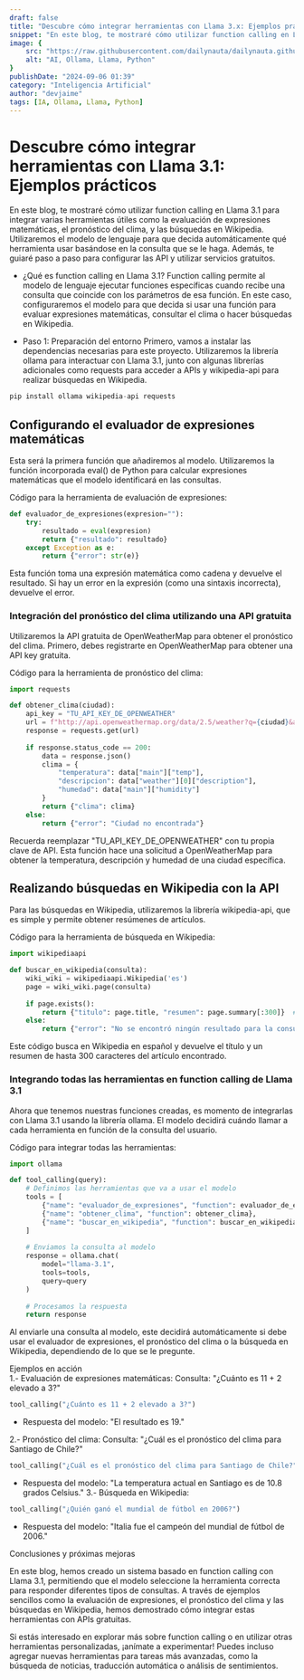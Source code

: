 ```yaml
---
draft: false
title: "Descubre cómo integrar herramientas con Llama 3.x: Ejemplos prácticos"
snippet: "En este blog, te mostraré cómo utilizar function calling en Llama 3.1 para integrar varias herramientas útiles como la evaluación de expresiones matemáticas, el pronóstico del clima, y las búsquedas en Wikipedia. Utilizaremos el modelo de lenguaje para que decida automáticamente qué herramienta usar basándose en la consulta que se le haga. Además, te guiaré paso a paso para configurar las API y utilizar servicios gratuitos."
image: {
    src: "https://raw.githubusercontent.com/dailynauta/dailynauta.github.io/main/public/blogimg/functioncalling.png",
    alt: "AI, Ollama, Llama, Python"
}
publishDate: "2024-09-06 01:39"
category: "Inteligencia Artificial"
author: "devjaime"
tags: [IA, Ollama, Llama, Python]
---
```


# <div class="text-gray-300">Descubre cómo integrar herramientas con Llama 3.1: Ejemplos prácticos</div> 

En este blog, te mostraré cómo utilizar function calling en Llama 3.1 para integrar varias herramientas útiles como la evaluación de expresiones matemáticas, el pronóstico del clima, y las búsquedas en Wikipedia. Utilizaremos el modelo de lenguaje para que decida automáticamente qué herramienta usar basándose en la consulta que se le haga. Además, te guiaré paso a paso para configurar las API y utilizar servicios gratuitos.

* ¿Qué es function calling en Llama 3.1?
Function calling permite al modelo de lenguaje ejecutar funciones específicas cuando recibe una consulta que coincide con los parámetros de esa función. En este caso, configuraremos el modelo para que decida si usar una función para evaluar expresiones matemáticas, consultar el clima o hacer búsquedas en Wikipedia.

* Paso 1: Preparación del entorno
Primero, vamos a instalar las dependencias necesarias para este proyecto. Utilizaremos la librería ollama para interactuar con Llama 3.1, junto con algunas librerías adicionales como requests para acceder a APIs y wikipedia-api para realizar búsquedas en Wikipedia.

```python
pip install ollama wikipedia-api requests
```

## <div class="text-gray-300">Configurando el evaluador de expresiones matemáticas</div> 

Esta será la primera función que añadiremos al modelo. Utilizaremos la función incorporada eval() de Python para calcular expresiones matemáticas que el modelo identificará en las consultas.

Código para la herramienta de evaluación de expresiones:
```python
def evaluador_de_expresiones(expresion=""):
    try:
        resultado = eval(expresion)
        return {"resultado": resultado}
    except Exception as e:
        return {"error": str(e)}

```
Esta función toma una expresión matemática como cadena y devuelve el resultado. Si hay un error en la expresión (como una sintaxis incorrecta), devuelve el error.

### <div class="text-gray-300">Integración del pronóstico del clima utilizando una API gratuita</div> 

Utilizaremos la API gratuita de OpenWeatherMap para obtener el pronóstico del clima. Primero, debes registrarte en OpenWeatherMap para obtener una API key gratuita.

Código para la herramienta de pronóstico del clima:


```python
import requests

def obtener_clima(ciudad):
    api_key = "TU_API_KEY_DE_OPENWEATHER"
    url = f"http://api.openweathermap.org/data/2.5/weather?q={ciudad}&appid={api_key}&units=metric&lang=es"
    response = requests.get(url)
    
    if response.status_code == 200:
        data = response.json()
        clima = {
            "temperatura": data["main"]["temp"],
            "descripcion": data["weather"][0]["description"],
            "humedad": data["main"]["humidity"]
        }
        return {"clima": clima}
    else:
        return {"error": "Ciudad no encontrada"}

```
Recuerda reemplazar "TU_API_KEY_DE_OPENWEATHER" con tu propia clave de API. Esta función hace una solicitud a OpenWeatherMap para obtener la temperatura, descripción y humedad de una ciudad específica.

## <div class="text-gray-300">Realizando búsquedas en Wikipedia con la API</div> 

Para las búsquedas en Wikipedia, utilizaremos la librería wikipedia-api, que es simple y permite obtener resúmenes de artículos.

Código para la herramienta de búsqueda en Wikipedia:
```python
import wikipediaapi

def buscar_en_wikipedia(consulta):
    wiki_wiki = wikipediaapi.Wikipedia('es')
    page = wiki_wiki.page(consulta)
    
    if page.exists():
        return {"titulo": page.title, "resumen": page.summary[:300]}  # Limitamos a 300 caracteres el resumen
    else:
        return {"error": "No se encontró ningún resultado para la consulta."}

```
Este código busca en Wikipedia en español y devuelve el título y un resumen de hasta 300 caracteres del artículo encontrado.


### <div class="text-gray-300">Integrando todas las herramientas en function calling de Llama 3.1</div> 

Ahora que tenemos nuestras funciones creadas, es momento de integrarlas con Llama 3.1 usando la librería ollama. El modelo decidirá cuándo llamar a cada herramienta en función de la consulta del usuario.

Código para integrar todas las herramientas:

```python
import ollama

def tool_calling(query):
    # Definimos las herramientas que va a usar el modelo
    tools = [
        {"name": "evaluador_de_expresiones", "function": evaluador_de_expresiones},
        {"name": "obtener_clima", "function": obtener_clima},
        {"name": "buscar_en_wikipedia", "function": buscar_en_wikipedia}
    ]
    
    # Enviamos la consulta al modelo
    response = ollama.chat(
        model="llama-3.1",
        tools=tools,
        query=query
    )
    
    # Procesamos la respuesta
    return response

```

Al enviarle una consulta al modelo, este decidirá automáticamente si debe usar el evaluador de expresiones, el pronóstico del clima o la búsqueda en Wikipedia, dependiendo de lo que se le pregunte.

<div class="text-gray-300">Ejemplos en acción</div>
1.- Evaluación de expresiones matemáticas:
Consulta: "¿Cuánto es 11 + 2 elevado a 3?"

```python
tool_calling("¿Cuánto es 11 + 2 elevado a 3?")
```


* Respuesta del modelo: "El resultado es 19."


2.- Pronóstico del clima:
Consulta: "¿Cuál es el pronóstico del clima para Santiago de Chile?"

```python
tool_calling("¿Cuál es el pronóstico del clima para Santiago de Chile?")
```
* Respuesta del modelo: "La temperatura actual en Santiago es de 10.8 grados Celsius."
3.- Búsqueda en Wikipedia:
```python
tool_calling("¿Quién ganó el mundial de fútbol en 2006?")
```
* Respuesta del modelo: "Italia fue el campeón del mundial de fútbol de 2006."

<div class="text-gray-300">Conclusiones y próximas mejoras</div>

En este blog, hemos creado un sistema basado en function calling con Llama 3.1, permitiendo que el modelo seleccione la herramienta correcta para responder diferentes tipos de consultas. A través de ejemplos sencillos como la evaluación de expresiones, el pronóstico del clima y las búsquedas en Wikipedia, hemos demostrado cómo integrar estas herramientas con APIs gratuitas.

Si estás interesado en explorar más sobre function calling o en utilizar otras herramientas personalizadas, ¡anímate a experimentar! Puedes incluso agregar nuevas herramientas para tareas más avanzadas, como la búsqueda de noticias, traducción automática o análisis de sentimientos.

